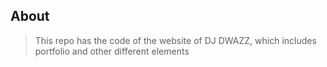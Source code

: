 ## About

> This repo has the code of the website of DJ DWAZZ, which includes portfolio and other different elements